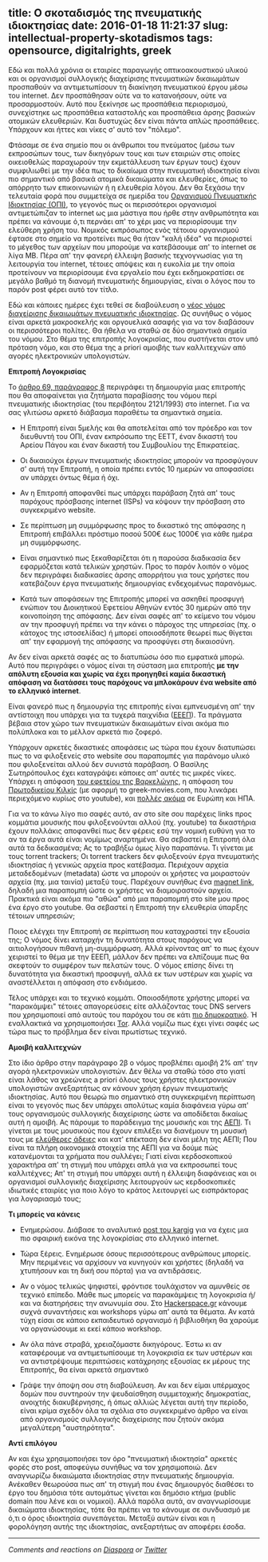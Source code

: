 title: Ο σκοταδισμός της πνευματικής ιδιοκτησίας
date: 2016-01-18 11:21:37
slug: intellectual-property-skotadismos
tags: opensource, digitalrights, greek
---

Εδώ και πολλά χρόνια οι εταιρίες παραγωγής οπτικοακουστικού υλικού και οι οργανισμοί συλλογικής διαχείρισης πνευματικών δικαιωμάτων προσπαθούν να αντιμετωπίσουν τη διακίνηση πνευματικού έργου μέσω του internet. Δεν προσπάθησαν ούτε να το κατανοήσουν, ούτε να προσαρμοστούν. Αυτό που ξεκίνησε ως προσπάθεια περιορισμού, συνεχίστηκε ως προσπάθεια καταστολής και προσπάθεια άρσης βασικών ατομικών ελευθεριών. Και δυστυχώς δεν είναι πάντα απλώς προσπάθειες. Υπάρχουν και ήττες και νίκες σ' αυτό τον "πόλεμο".

Φτάσαμε σε ένα σημείο που οι άνθρωποι του πνεύματος (μέσω των εκπροσώπων τους, των δικηγόρων τους και των εταιριών στις οποίες οικειοθελώς παραχωρούν την εκμετάλλευση των έργων τους) έχουν συμφιλιωθεί με την ιδέα πως το δικαίωμα στην πνευματική ιδιοκτησία είναι πιο σημαντικό από βασικά ατομικά δικαιώματα και ελευθερίες, όπως το απόρρητο των επικοινωνιών ή η ελευθερία λόγου. Δεν θα ξεχάσω την τελευταία φορά που συμμετείχα σε ημερίδα του [Οργανισμού Πνευματικής Ιδιοκτησίας (ΟΠΙ)](http://www.opi.gr/), το γεγονός πως οι περισσότεροι οργανισμοί αντιμετώπιζαν το internet ως μια μάστιγα που ήρθε στην ανθρωπότητα και πρέπει να κάνουμε ό,τι περνάει απ' το χέρι μας να περιορίσουμε την ελεύθερη χρήση του. Νομικός εκπρόσωπος ενός τέτοιου οργανισμού έφτασε στο σημείο να προτείνει πως θα ήταν "καλή ιδέα" να περιοριστεί το μέγεθος των αρχείων που μπορούμε να κατεβάσουμε απ' το internet σε λίγα MB. Πέρα απ' την φανερή έλλειψη βασικής τεχνογνωσίας για τη λειτουργία του internet, τέτοιες απόψεις και η ευκολία με την οποία προτείνουν να περιορίσουμε ένα εργαλείο που έχει εκδημοκρατίσει σε μεγάλο βαθμό τη διανομή πνευματικής δημιουργίας, είναι ο λόγος που το παρόν post φέρει αυτό τον τίτλο.

Εδώ και κάποιες ημέρες έχει τεθεί σε διαβούλευση ο [νέος νόμος διαχείρισης δικαιωμάτων πνευματικής ιδιοκτησίας](http://www.opengov.gr/cultureathl/?p=5810). Ως συνήθως ο νόμος είναι αρκετά μακροσκελής και οργουελικά ασαφής για να τον διαβάσουν οι περισσότεροι πολίτες. Θα ήθελα να σταθώ σε δύο σημαντικά σημεία του νόμου. Στο θέμα της επιτροπής λογοκρισίας, που συστήνεται στον υπό πρόταση νόμο, και στο θέμα της a priori αμοιβής των καλλιτεχνών από αγορές ηλεκτρονικών υπολογιστών.

**Επιτροπή Λογοκρισίας**

Το [άρθρο 69, παράγραφος 8](http://www.opengov.gr/cultureathl/?p=5741) περιγράφει τη δημιουργία μιας επιτροπής που θα αποφαίνεται για ζητήματα παραβίασης του νόμου περί πνευματικής ιδιοκτησίας (του περιβόητου 2121/1993) στο internet. Για να σας γλιτώσω αρκετό διάβασμα παραθέτω τα σημαντικά σημεία.

* Η Επιτροπή είναι 5μελής και θα αποτελείται από τον πρόεδρο και τον διευθυντή του ΟΠΙ, έναν εκπρόσωπο της ΕΕΤΤ, έναν δικαστή του Αρείου Πάγου και έναν δικαστή του Συμβουλίου της Επικρατείας.

* Οι δικαιούχοι έργων πνευματικής ιδιοκτησίας μπορούν να προσφύγουν σ' αυτή την Επιτροπή, η οποία πρέπει εντός 10 ημερών να αποφασίσει αν υπάρχει όντως θέμα ή όχι.

* Αν η Επιτροπή αποφανθεί πως υπάρχει παράβαση ζητά απ' τους παρόχους πρόσβασης internet (ISPs) να κόψουν την πρόσβαση στο συγκεκριμένο website.

* Σε περίπτωση μη συμμόρφωσης προς το δικαστικό της απόφασης η Επιτροπή επιβάλλει πρόστιμο ποσού 500€ έως 1000€ για κάθε ημέρα μη συμμόρφωσης.

* Είναι σημαντικό πως ξεκαθαρίζεται ότι η παρούσα διαδικασία δεν εφαρμόζεται κατά τελικών χρηστών. Προς το παρόν λοιπόν ο νόμος δεν περιγράφει διαδικασίες άρσης απορρήτου για τους χρήστες που κατεβάζουν έργα πνευματικής δημιουργίας ενδεχομένως παρανόμως.

* Κατά των αποφάσεων της Επιτροπής μπορεί να ασκηθεί προσφυγή ενώπιον του Διοικητικού Εφετείου Αθηνών εντός 30 ημερών από την κοινοποίηση της απόφασης. Δεν είναι σαφές απ' το κείμενο του νόμου αν την προσφυγή πρέπει να την κάνει ο πάροχος της υπηρεσίας (πχ. ο κάτοχος της ιστοσελίδας) ή μπορεί οποιοσδήποτε θεωρεί πως θίγεται απ' την εφαρμογή της απόφασης να προσφύγει στη δικαιοσύνη.

Αν δεν είναι αρκετά σαφές ας το διατυπώσω όσο πιο εμφατικά μπορώ. Αυτό που περιγράφει ο νόμος είναι τη σύσταση μια επιτροπής **με την απόλυτη εξουσία και χωρίς να έχει προηγηθεί καμία δικαστική απόφαση να διατάσσει τους παρόχους να μπλοκάρουν ένα website από το ελληνικό internet**.

Είναι φανερό πως η δημιουργία της επιτροπής είναι εμπνευσμένη απ' την αντίστοιχη που υπάρχει για τα τυχερά παιχνίδια ([ΕΕΕΠ](https://www.gamingcommission.gov.gr/)). Τα πράγματα βέβαια στον χώρο των πνευματικών δικαιωμάτων είναι ακόμα πιο πολύπλοκα και το μέλλον αρκετά πιο ζοφερό.

Υπάρχουν αρκετές δικαστικές αποφάσεις ως τώρα που έχουν διατυπώσει πως το να φιλοξενείς στο website σου παραπομπές για παράνομο υλικό που φιλοξενείται αλλού δεν συνιστά παράβαση. Ο Βασίλης Σωτηρόπουλος έχει καταγράψει κάποιες απ' αυτές τις μικρές νίκες. Υπάρχει η απόφαση [του εφετείου της Βαρκελώνης](http://elawyer.blogspot.gr/2011/08/links.html), η απόφαση του [Πρωτοδικείου Κιλκίς](http://elawyer.blogspot.gr/2011/04/e-links.html) (με αφορμή το greek-movies.com, που λινκάρει περιεχόμενο κυρίως στο youtube), και [πολλές ακόμα](http://elawyer.blogspot.gr/2011/04/t-links.html) σε Ευρώπη και ΗΠΑ.

Για να το κάνω λίγο πιο σαφές αυτό, αν στο site σου παρέχεις links προς κομμάτια μουσικής που φιλοξενούνται αλλού (πχ. youtube) τα δικαστήρια έχουν πολλάκις αποφανθεί πως δεν φέρεις εσύ την νομική ευθύνη για το αν τα έργα αυτά είναι νομίμως αναρτημένα. Θα σεβαστεί η Επιτροπή όλα αυτά τα δεδικασμένα; Ας το τραβήξω όμως λίγο παραπάνω. Τι γίνεται με τους torrent trackers; Οι torrent trackers δεν φιλοξενούν έργα πνευματικής ιδιοκτησίας ή γενικώς αρχεία προς κατέβασμα. Περιέχουν αρχεία μεταδεδομένων (metadata) ώστε να μπορούν οι χρήστες να μοιραστούν αρχεία (πχ. μια ταινία) μεταξύ τους. Παρέχουν συνήθως ένα [magnet link](https://en.wikipedia.org/wiki/Magnet_URI_scheme), δηλαδή μια παραπομπή ώστε οι χρήστες να διαμοιραστούν αρχεία. Πρακτικά είναι ακόμα πιο "αθώα" από μια παραπομπή στο site μου προς ένα έργο στο youtube. Θα σεβαστεί η Επιτροπή την ελευθερία ύπαρξης τέτοιων υπηρεσιών;

Ποιος ελέγχει την Επιτροπή σε περίπτωση που καταχραστεί την εξουσία της; Ο νόμος δίνει καταρχήν τη δυνατότητα στους παρόχους να αιτιολογήσουν πιθανή μη-συμμόρφωση. Αλλά κρίνοντας απ' το πως έχουν χειριστεί το θέμα με την ΕΕΕΠ, μάλλον δεν πρέπει να ελπίζουμε πως θα σκεφτούν το συμφέρον των πελατών τους. Ο νόμος επίσης δίνει τη δυνατότητα για δικαστική προσφυγή, αλλά εκ των υστέρων και χωρίς να αναστέλλεται η απόφαση στο ενδιάμεσο.

Τέλος υπάρχει και το τεχνικό κομμάτι. Οποιοσδήποτε χρήστης μπορεί να "παρακάμψει" τέτοιες απαγορεύσεις είτε αλλάζοντας τους DNS servers που χρησιμοποιεί από αυτούς του παρόχου του σε κάτι [πιο δημοκρατικό](https://www.opennicproject.org/). Ή εναλλακτικά να χρησιμοποιήσει [Tor](https://www.torproject.org/). Αλλά νομίζω πως έχει γίνει σαφές ως τώρα πως το πρόβλημα δεν είναι πρωτίστως τεχνικό.


**Αμοιβή καλλιτεχνών**

Στο ίδιο άρθρο στην παράγραφο 2β ο νόμος προβλέπει αμοιβή 2% απ' την αγορά ηλεκτρονικών υπολογιστών. Δεν θέλω να σταθώ τόσο στο γιατί είναι λάθος να χρεώνεις a priori όλους τους χρήστες ηλεκτρονικών υπολογιστών ανεξαρτήτως αν κάνουν χρήση έργων πνευματικής ιδιοκτησίας. Αυτό που θεωρώ πιο σημαντικό στη συγκεκριμένη περίπτωση είναι το γεγονός πως δεν υπάρχει απολύτως καμία διαφάνεια γύρω απ' τους οργανισμούς συλλογικής διαχείρισης ώστε να αποδίδεται δικαίως αυτή η αμοιβή. Ας πάρουμε το παράδειγμα της μουσικής και της [ΑΕΠΙ](http://www.aepi.gr/). Τι γίνεται με τους μουσικούς που έχουν επιλέξει να διανέμουν τη μουσική τους με [ελεύθερες άδειες](http://creativecommons.org/) και κατ' επέκταση δεν είναι μέλη της ΑΕΠΙ; Που είναι τα πλήρη οικονομικά στοιχεία της ΑΕΠΙ για να δούμε πώς κατανέμονται τα χρήματα που συλλέγει; Γιατί είναι κερδοσκοπικού χαρακτήρα απ' τη στιγμή που υπάρχει απλά για να εκπροσωπεί τους καλλιτέχνες; Απ' τη στιγμή που υπάρχει αυτή η έλλειψη διαφάνειας και οι οργανισμοί συλλογικής διαχείρισης λειτουργούν ως κερδοσκοπικές ιδιωτικές εταιρίες για ποιο λόγο το κράτος λειτουργεί ως εισπράκτορας για λογαριασμό τους;

**Τι μπορείς να κάνεις**

* Ενημερώσου. Διάβασε το αναλυτικό [post του kargig](https://www.void.gr/kargig/blog/2016/01/07/%CE%B5%CF%80%CE%B9%CF%83%CE%BA%CF%8C%CF%80%CE%B7%CF%83%CE%B7-%CF%84%CE%B7%CF%82-%CE%BB%CE%BF%CE%B3%CE%BF%CE%BA%CF%81%CE%B9%CF%83%CE%AF%CE%B1%CF%82-%CF%83%CF%84%CE%BF-%CE%B5%CE%BB%CE%BB%CE%B7%CE%BD/) για να έχεις μια πιο σφαιρική εικόνα της λογοκρίσίας στο ελληνικό internet.

* Τώρα ξέρεις. Ενημέρωσε όσους περισσότερους ανθρώπους μπορείς. Μην περιμένεις να αρχίσουν να κυνηγούν και χρήστες (δηλαδή να χτυπήσουν και τη δική σου πόρτα) για να αντιδράσεις.

* Αν ο νόμος τελικώς ψηφιστεί, φρόντισε τουλάχιστον να αμυνθείς σε τεχνικό επίπεδο. Μάθε πως μπορείς να παρακάμψεις τη λογοκρισία ή/και να διατηρήσεις την ανωνυμία σου. Στο [Hackerspace.gr](https://www.hackerspace.gr/) κάνουμε συχνά συναντήσεις και workshops γύρω απ' αυτά τα θέματα. Αν κατά τύχη είσαι σε κάποιο εκπαιδευτικό οργανισμό ή βιβλιοθήκη θα χαρούμε να οργανώσουμε κι εκεί κάποιο workshop.

* Αν όλα πάνε στραβά, χρειαζόμαστε δικηγόρους. Έστω κι αν καταφέρουμε να αντιμετωπίσουμε τη λογοκρισία εκ των υστέρων και να αντιστρέψουμε περιπτώσεις κατάχρησης εξουσίας εκ μέρους της Επιτροπής, θα είναι αρκετά σημαντικό

* Γράψε την άποψη σου στη διαβούλευση. Αν και δεν είμαι υπέρμαχος δομών που συντηρούν την ψευδαίσθηση συμμετοχικής δημοκρατίας, ανοιχτής διακυβέρνησης, ή όπως αλλιώς λέγεται αυτή την περίοδο, είναι κρίμα σχεδόν όλα τα σχόλια στο συγκεκριμένο άρθρο να είναι από οργανισμούς συλλογικής διαχείρισης που ζητούν ακόμα μεγαλύτερη "αυστηρότητα".

**Αντί επιλόγου**

Αν και έχω χρησιμοποιήσει τον όρο "πνευματική ιδιοκτησία" αρκετές φορές στο post, αποφεύγω συνήθως να τον χρησιμοποιώ. Δεν αναγνωρίζω δικαιώματα ιδιοκτησίας στην πνευματικής δημιουργία. Ανέκαθεν θεωρούσα πως απ' τη στιγμή που ένας δημιουργός διαθέσει το έργο του δημόσια τότε αυτομάτως γίνεται και δημόσιο κτήμα (public domain που λένε και οι νομικοί). Αλλά παρόλα αυτά, αν αναγνωρίσουμε δικαιώματα ιδιοκτησίας, τότε θα πρέπει να το κάνουμε σε συνδυασμό με ό,τι ο όρος ιδιοκτησία συνεπάγεται. Μεταξύ αυτών είναι και η φορολόγηση αυτής της ιδιοκτησίας, ανεξαρτήτως αν αποφέρει έσοδα.

<hr>

*Comments and reactions on [Diaspora](https://librenet.gr/posts/561278) or [Twitter](https://twitter.com/comzeradd/status/689023024088113152)*
